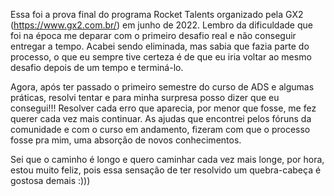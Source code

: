 Essa foi a prova final do programa Rocket Talents organizado pela GX2 (https://www.gx2.com.br/) em junho de 2022.
Lembro da dificuldade que foi na época me deparar com o primeiro desafio real e não conseguir entregar a tempo. Acabei sendo eliminada, mas sabia que fazia parte do processo, o que eu sempre tive certeza é de que eu iria voltar ao mesmo desafio depois de um tempo e terminá-lo.
 
Agora, após ter passado o primeiro semestre do curso de ADS e algumas práticas, resolvi tentar e para minha surpresa posso dizer que eu consegui!!! Resolver cada erro que aparecia, por menor que fosse, me fez querer cada vez mais continuar.
As ajudas que encontrei pelos fóruns da comunidade e com o curso em andamento, fizeram com que o processo fosse pra mim, uma absorção de novos conhecimentos.
 
Sei que o caminho é longo e quero caminhar cada vez mais longe, por hora, estou muito feliz, pois essa sensação de ter resolvido um quebra-cabeça é gostosa demais :)))

